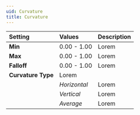 ```yaml
---
uid: Curvature
title: Curvature
---
```


| Setting            | Values       | Description |
| :----------------- | :----------- | :---------- |
| **Min**            | 0.00 - 1.00  | Lorem       |
| **Max**            | 0.00 - 1.00  | Lorem       |
| **Falloff**        | 0.00 - 1.00  | Lorem       |
| **Curvature Type** | Lorem        |
|                    | *Horizontal* | Lorem       |
|                    | *Vertical*   | Lorem       |
|                    | *Average*    | Lorem       |



